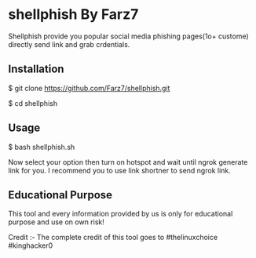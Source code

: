 # shellphish By Farz7

Shellphish provide you popular social media phishing pages(1o+ custome) directly send link and grab crdentials.

<h2>Installation</h2>

$ git clone https://github.com/Farz7/shellphish.git

$ cd shellphish

<h2>Usage</h2>
$ bash shellphish.sh

Now select your option then turn on hotspot and wait until ngrok generate link for you. I recommend you to use link shortner to send ngrok link.





<h2>Educational Purpose</h2>
This tool and every information provided by us is only for educational purpose and use on own risk!

Credit :- The complete credit of this tool goes to #thelinuxchoice #kinghacker0
